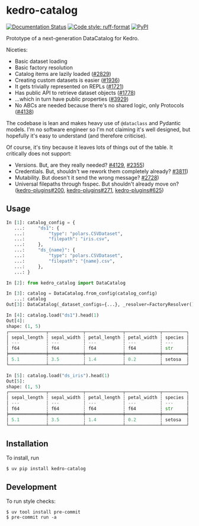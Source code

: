 # kedro-catalog

[![Documentation Status](https://readthedocs.org/projects/kedro-catalog/badge/?version=latest)](https://kedro-catalog.readthedocs.io/en/latest/?badge=latest)
[![Code style: ruff-format](https://img.shields.io/badge/code%20style-ruff_format-6340ac.svg)](https://github.com/astral-sh/ruff)
[![PyPI](https://img.shields.io/pypi/v/kedro-catalog)](https://pypi.org/project/kedro-catalog)

Prototype of a next-generation DataCatalog for Kedro.

Niceties:
- Basic dataset loading
- Basic factory resolution
- Catalog items are lazily loaded ([#2829](https://github.com/kedro-org/kedro/issues/2829))
- Creating custom datasets is easier ([#1936](https://github.com/kedro-org/kedro/issues/1936))
- It gets trivially represented on REPLs ([#1721](https://github.com/kedro-org/kedro/issues/1721))
- Has public API to retrieve dataset objects ([#1778](https://github.com/kedro-org/kedro/issues/1778#issuecomment-1728079791))
- ...which in turn have public properties ([#3929](https://github.com/kedro-org/kedro/issues/3929))
- No ABCs are needed because there's no shared logic, only Protocols ([#4138](https://github.com/kedro-org/kedro/issues/4138))

The codebase is lean and makes heavy use of `@dataclass` and Pydantic models. I'm no software engineer so I'm not claiming it's well designed, but hopefully it's easy to understand (and therefore criticise).

Of course, it's tiny because it leaves lots of things out of the table. It critically does not support:

- Versions. But, are they really needed? [#4129](https://github.com/kedro-org/kedro/issues/4129),
  [#2355](https://github.com/kedro-org/kedro/issues/2355))
- Credentials. But, shouldn't we rework them completely already? [#3811](https://github.com/kedro-org/kedro/issues/3811))
- Mutability. But doesn't it send the wrong message? [#2728](https://github.com/kedro-org/kedro/issues/2728))
- Universal filepaths through fsspec. But shouldn't already move on? ([kedro-plugins#200](https://github.com/kedro-org/kedro-plugins/issues/200), [kedro-plugins#271](https://github.com/kedro-org/kedro-plugins/issues/271), [kedro-plugins#625](https://github.com/kedro-org/kedro-plugins/issues/625))

## Usage

```python
In [1]: catalog_config = {
   ...:     "ds1": {
   ...:         "type": "polars.CSVDataset",
   ...:         "filepath": "iris.csv",
   ...:     },
   ...:     "ds_{name}": {
   ...:         "type": "polars.CSVDataset",
   ...:         "filepath": "{name}.csv",
   ...:     },
   ...: }

In [2]: from kedro_catalog import DataCatalog

In [3]: catalog = DataCatalog.from_config(catalog_config)
   ...: catalog
Out[3]: DataCatalog(_dataset_configs={...}, _resolver=FactoryResolver())

In [4]: catalog.load("ds1").head(1)
Out[4]:
shape: (1, 5)
┌──────────────┬─────────────┬──────────────┬─────────────┬─────────┐
│ sepal_length ┆ sepal_width ┆ petal_length ┆ petal_width ┆ species │
│ ---          ┆ ---         ┆ ---          ┆ ---         ┆ ---     │
│ f64          ┆ f64         ┆ f64          ┆ f64         ┆ str     │
╞══════════════╪═════════════╪══════════════╪═════════════╪═════════╡
│ 5.1          ┆ 3.5         ┆ 1.4          ┆ 0.2         ┆ setosa  │
└──────────────┴─────────────┴──────────────┴─────────────┴─────────┘

In [5]: catalog.load("ds_iris").head(1)
Out[5]:
shape: (1, 5)
┌──────────────┬─────────────┬──────────────┬─────────────┬─────────┐
│ sepal_length ┆ sepal_width ┆ petal_length ┆ petal_width ┆ species │
│ ---          ┆ ---         ┆ ---          ┆ ---         ┆ ---     │
│ f64          ┆ f64         ┆ f64          ┆ f64         ┆ str     │
╞══════════════╪═════════════╪══════════════╪═════════════╪═════════╡
│ 5.1          ┆ 3.5         ┆ 1.4          ┆ 0.2         ┆ setosa  │
└──────────────┴─────────────┴──────────────┴─────────────┴─────────┘
```

## Installation

To install, run

```
$ uv pip install kedro-catalog
```

## Development

To run style checks:

```
$ uv tool install pre-commit
$ pre-commit run -a
```
